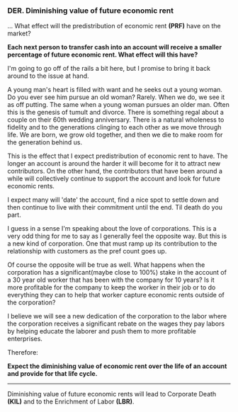 ### DER. Diminishing value of future economic rent

... What effect will the predistribution of economic rent **(PRF)** have on the market?

**Each next person to transfer cash into an account will receive a smaller percentage of future economic rent. What effect will this have?**

I'm going to go off of the rails a bit here, but I promise to bring it back around to the issue at hand.

A young man's heart is filled with want and he seeks out a young woman.  Do you ever see him pursue an old woman? Rarely. When we do, we see it as off putting.  The same when a young woman pursues an older man.  Often this is the genesis of tumult and divorce.  There is something regal about a couple on their 60th wedding anniversary. There is a natural wholeness to fidelity and to the generations clinging to each other as we move through life.  We are born, we grow old together, and then we die to make room for the generation behind us.

This is the effect that I expect predistribution of economic rent to have.  The longer an account is around the harder it will become for it to attract new contributors. On the other hand, the contributors that have been around a while will collectively continue to support the account and look for future economic rents.

I expect many will 'date' the account, find a nice spot to settle down and then continue to live with their commitment until the end.  Til death do you part.

I guess in a sense I'm speaking about the love of corporations.  This is a very odd thing for me to say as I generally feel the opposite way.  But this is a new kind of corporation. One that must ramp up its contribution to the relationship with customers as the pref count goes up.

Of course the opposite will be true as well.  What happens when the corporation has a significant(maybe close to 100%) stake in the account of a 30 year old worker that has been with the company for 10 years?  Is it more profitable for the company to keep the worker in their job or to do everything they can to help that worker capture economic rents outside of the corporation?

I believe we will see a new dedication of the corporation to the labor where the corporation receives a significant rebate on the wages they pay labors by helping educate the laborer and push them to more profitable enterprises.

Therefore:

**Expect the diminishing value of economic rent over the life of an account and provide for that life cycle.**

----------

Diminishing value of future economic rents will lead to Corporate Death **(KIL)** and to the Enrichment of Labor **(LBR)**.
